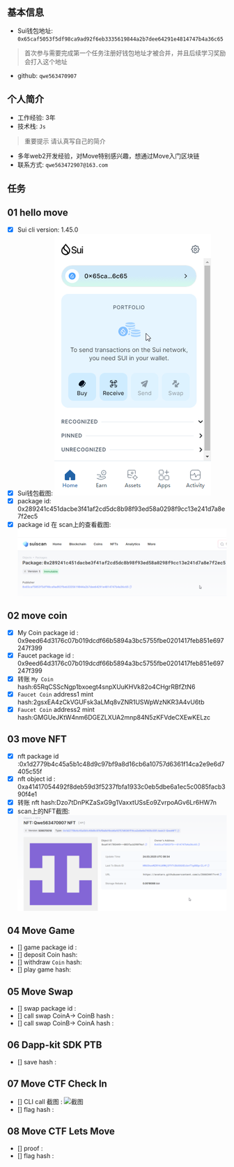 ## 基本信息
- Sui钱包地址: `0x65caf5053f5df98ca9ad92f6eb3335619844a2b7dee64291e4814747b4a36c65`
> 首次参与需要完成第一个任务注册好钱包地址才被合并，并且后续学习奖励会打入这个地址
- github: `qwe563470907`

## 个人简介
- 工作经验: 3年
- 技术栈: `Js`
> 重要提示 请认真写自己的简介
- 多年web2开发经验，对Move特别感兴趣，想通过Move入门区块链
- 联系方式: `qwe563472907@163.com`

## 任务

##   01 hello move  
- [x] Sui cli version: 1.45.0
- [x] Sui钱包截图: ![Sui钱包截图](./images/qb.png)
- [x] package id: 0x289241c451dacbe3f41af2cd5dc8b98f93ed58a0298f9cc13e241d7a8e7f2ec5
- [x] package id 在 scan上的查看截图:![Scan截图](./images/task1.png)

##   02 move coin
- [x] My Coin package id : 0x9eed64d3176c07b019dcdf66b5894a3bc5755fbe0201417feb851e697247f399
- [x] Faucet package id : 0x9eed64d3176c07b019dcdf66b5894a3bc5755fbe0201417feb851e697247f399
- [x] 转账 `My Coin` hash:65RqCSScNgp1bxoegt4snpXUuKHVk82o4CHgrRBfZtN6
- [x] `Faucet Coin` address1 mint hash:2gsxEA4zCkVGUFsk3aLMq8vZNR1USWpWzNKR3A4vU6tb
- [x] `Faucet Coin` address2 mint hash:GMGUeJKtW4nm6DGEZLXUA2mnp84N5zKFVdeCXEwKELzc

##   03 move NFT
- [x] nft package id :0x1d2779b4c45a5b1c48d9c97bf9a8d16cb6a10757d6361f14ca2e9e6d7405c55f
- [x] nft object id : 0xa41417054492f8deb59d3f5237fbfa1933c0eb5dbe6a1ec5c0085facb390f4e1
- [x] 转账 nft  hash:Dzo7tDnPKZaSxG9g1VaxxtUSsEo9ZvrpoAGv6Lr6HW7n
- [x] scan上的NFT截图:![Scan截图](./images/task3.png)

##   04 Move Game
- [] game package id :
- [] deposit Coin hash:
- [] withdraw `Coin` hash:
- [] play game hash:

##   05 Move Swap
- [] swap package id :
- [] call swap CoinA-> CoinB  hash :
- [] call swap CoinB-> CoinA  hash :

##   06 Dapp-kit SDK PTB
- [] save hash :

##   07 Move CTF Check In
- [] CLI call 截图 : ![截图](./images/你的图片地址)
- [] flag hash :

##   08 Move CTF Lets Move
- [] proof : 
- [] flag hash :

